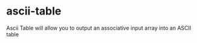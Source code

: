 ascii-table
===========

Ascii Table will allow you to output an associative input array into an ASCII table
